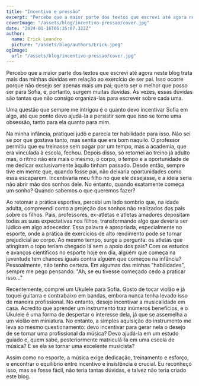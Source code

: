 ```yaml
---
title: "Incentivo e pressão"
excerpt: "Percebo que a maior parte dos textos que escrevi até agora neste blog trata mais das minhas dúvidas em relação ao exercício de ser pai. Isso ocorre porque não desejo ser apenas mais um pai; quero ser o melhor que posso ser para Sofia, e, portanto, surgem muitas dúvidas. Às vezes, essas dúvidas são tantas que não consigo organizá-las para escrever sobre cada uma. "
coverImage: "/assets/blog/incentivo-pressao/cover.jpg"
date: "2024-01-16T05:35:07.322Z"
author:
  name: Erick Leandro
  picture: "/assets/blog/authors/Erick.jpeg"
ogImage:
  url: "/assets/blog/incentivo-pressao/cover.jpg"
---
```


Percebo que a maior parte dos textos que escrevi até agora neste blog trata mais das minhas dúvidas em relação ao exercício de ser pai. Isso ocorre porque não desejo ser apenas mais um pai; quero ser o melhor que posso ser para Sofia, e, portanto, surgem muitas dúvidas. Às vezes, essas dúvidas são tantas que não consigo organizá-las para escrever sobre cada uma. 

Uma questão que sempre me intrigou é o quanto devo incentivar Sofia em algo, até que ponto devo ajudá-la a persistir sem que isso se torne uma obsessão, tanto para ela quanto para mim.

Na minha infância, pratiquei judô e parecia ter habilidade para isso. Não sei se por que gostava tanto, mas sentia que era bom naquilo. O professor permitiu que eu treinasse sem pagar por um tempo, mas a academia, que era vinculada à escola, fechou. Depois disso, só retornei ao treino já adulto mas, o ritmo não era mais o mesmo, o corpo, o tempo e a oportunidade de me dedicar exclusivamente àquilo tinham passado. Desde então, sempre tive em mente que, quando fosse pai, não deixaria oportunidades como essa escaparem. Incentivaria meu filho no que ele desejasse, e a ideia seria não abrir mão dos sonhos dele. No entanto, quando exatamente começa um sonho? Quando sabemos o que queremos fazer?

Ao retomar a prática esportiva, percebi um lado sombrio que, na idade adulta, compreendi como a projeção dos sonhos não realizados dos pais sobre os filhos. Pais, professores, ex-atletas e atletas amadores depositam todas as suas expectativas nos filhos, transformando algo que deveria ser lúdico em algo adoecedor. Essa palavra é apropriada, especialmente no esporte, onde a prática de exercícios de alto rendimento pode se tornar prejudicial ao corpo. Ao mesmo tempo, surge a pergunta: os atletas que atingiram o topo teriam chegado lá sem o apoio dos pais? Com os estudos e avanços científicos no esporte hoje em dia, alguém que começa na juventude tem chances iguais contra alguém que começou na infância? Pessoalmente, não tenho certeza. Em algumas das minhas "habilidades", sempre me pego pensando: "Ah, se eu tivesse começado cedo a praticar isso..."

Recentemente, comprei um Ukulele para Sofia. Gosto de tocar violão e já toquei guitarra e contrabaixo em bandas, embora nunca tenha levado isso de maneira profissional. No entanto, desejo incentivar a musicalidade em casa. Acredito que aprender um instrumento traz inúmeros benefícios, e o Ukulele é uma forma de despertar o interesse dela, já que se assemelha a um violão em miniatura. No entanto, a simples aquisição do instrumento me leva ao mesmo questionamento: devo incentivar para gerar nela o desejo de se tornar uma profissional da música? Devo ajudá-la em um estudo guiado e, quem sabe, posteriormente matriculá-la em uma escola de música? E se ela se tornar uma excelente musicista?

Assim como no esporte, a música exige dedicação, treinamento e esforço, e encontrar o equilíbrio entre incentivo e insistência é crucial. Eu reconheço isso, mas se fosse fácil, não teria tantas dúvidas, e talvez não teria criado este blog.
